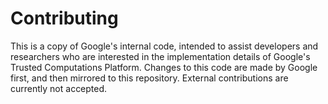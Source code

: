 # Contributing

This is a copy of Google's internal code, intended to assist developers and
researchers who are interested in the implementation details of Google's
Trusted Computations Platform. Changes to this code are made by
Google first, and then mirrored to this repository. External contributions are
currently not accepted.